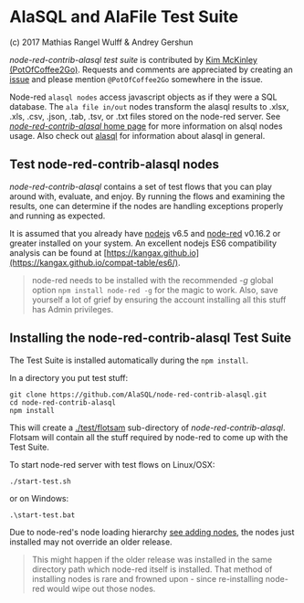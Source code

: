 # AlaSQL and AlaFile Test Suite

(c) 2017 Mathias Rangel Wulff & Andrey Gershun

*node-red-contrib-alasql test suite* is contributed by
[Kim McKinley (PotOfCoffee2Go)](http://github.com/potofcoffee2go). Requests and comments are
appreciated by creating an 
[issue](https://github.com/AlaSQL/node-red-contrib-alasql/issues) and please
mention `@PotOfCoffee2Go` somewhere in the issue.

Node-red `alasql nodes` access javascript objects as if they were a SQL database.
The `ala file in/out` nodes transform the alasql results to .xlsx, .xls, .csv,
.json, .tab, .tsv, or .txt files stored on the node-red server. See
[*node-red-contrib-alasql* home page](https://github.com/AlaSQL/node-red-contrib-alasql)
for more information on alsql nodes usage. Also check out 
[alasql](https://github.com/agershun/alasql) for information about alasql
in general.

## Test node-red-contrib-alasql nodes

*node-red-contrib-alasql* contains a set of test flows that you can play around
with, evaluate, and enjoy. By running the flows and examining the results, one
can determine if the nodes are handling exceptions properly and running as
expected.

It is assumed that you already have [nodejs](//nodejs.org) v6.5 and
[node-red](//nodered.org) v0.16.2 or greater installed on your system.
An excellent nodejs ES6 compatibility analysis can be found at
[https://kangax.github.io](https://kangax.github.io/compat-table/es6/).

> node-red needs to be installed with the recommended *-g* global option 
`npm install node-red -g` for the magic to work. Also, save yourself
a lot of grief by ensuring the account installing all this stuff has Admin
privileges.

## Installing the node-red-contrib-alasql Test Suite
The Test Suite is installed automatically during the `npm install`.

In a directory you put test stuff:
```
git clone https://github.com/AlaSQL/node-red-contrib-alasql.git
cd node-red-contrib-alasql
npm install

```

This will create a
[./test/flotsam](http://www.dictionary.com/browse/flotsam)
sub-directory of *node-red-contrib-alasql*. Flotsam will contain
all the stuff required by node-red to come up with the Test Suite.

To start node-red server with test flows on Linux/OSX: 
```
./start-test.sh

```
or on Windows:
```
.\start-test.bat

```
Due to node-red's node loading hierarchy
[see adding nodes](https://nodered.org/docs/getting-started/adding-nodes),
the nodes just installed may not override an older release.

> This might happen if the older release was installed in the same directory
path which node-red itself is installed. That method of installing nodes is
rare and frowned upon - since re-installing node-red would wipe out those nodes.


